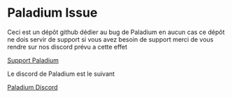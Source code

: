 # Paladium Issue
Ceci est un dépôt github dédier au bug de Paladium en aucun cas ce dépôt ne dois servir de support si vous avez besoin de support merci de vous rendre sur nos discord prévu a cette effet

[Support Paladium](https://discord.com/invite/J2Yh9634zj)

Le discord de Paladium est le suivant

[Paladium Discord](https://discord.com/invite/paladium)
